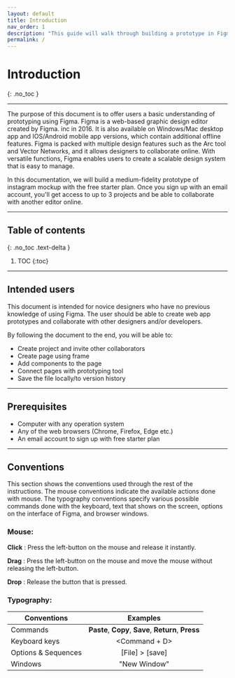 ```yaml
---
layout: default
title: Introduction
nav_order: 1
description: "This guide will walk through building a prototype in Figma."
permalink: /
---
```


# Introduction
{: .no_toc }

---

The purpose of this document is to offer users a basic understanding of prototyping using Figma. Figma is a web-based graphic design editor created by Figma. inc in 2016. It is also available on Windows/Mac desktop app and IOS/Android mobile app versions, which contain additional offline features. Figma is packed with multiple design features such as the Arc tool and Vector Networks, and it allows designers to collaborate online. With versatile functions, Figma enables users to create a scalable design system that is easy to manage.

In this documentation, we will build a medium-fidelity prototype of instagram mockup with the free starter plan. Once you sign up with an email account, you'll get access to up to 3 projects and be able to collaborate with another editor online.

---

## Table of contents
{: .no_toc .text-delta }

1. TOC
{:toc}

---

## Intended users

This document is intended for novice designers who have no previous knowledge of using Figma. The user should be able to create web app prototypes and collaborate with other designers and/or developers.

By following the document to the end, you will be able to:

- Create project and invite other collaborators
- Create page using frame
- Add components to the page
- Connect pages with prototyping tool
- Save the file locally/to version history

---

## Prerequisites

- Computer with any operation system
- Any of the web browsers (Chrome, Firefox, Edge etc.)
- An email account to sign up with free starter plan

---

## Conventions

This section shows the conventions used through the rest of the instructions. The mouse conventions indicate the available actions done with mouse. The typography conventions specify various possible commands done with the keyboard, text that shows on the screen, options on the interface of Figma, and browser windows.

### Mouse:

**Click** : Press the left-button on the mouse and release it instantly.

**Drag** : Press the left-button on the mouse and move the mouse without releasing the left-button.

**Drop** : Release the button that is pressed.

### Typography:

|  Conventions          | Examples           |
| -------------          |:-------------:    |
| Commands             | **Paste**, **Copy**, **Save**, **Return**, **Press**|
| Keyboard keys         | <Command + D> <Shift>|
| Options & Sequences   | [File] > [save]       |
| Windows                 | "New Window" |

